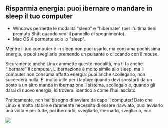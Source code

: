 



<h2>Risparmia energia: puoi ibernare o mandare in sleep il tuo computer</h2>

<ul>
<li>Windows permette le modalità "sleep" e "hibernate" (per l'ultima tieni premuto Shift quando vedi il 
pannello di spegnimento).</li>
<li>Mac OS X permette solo lo "sleep".</li>
</ul>

Mentre il tuo computer è in sleep non puoi usarlo, ma consuma pochissima energia, 
e puoi svegliarlo premendo un pulsante o cliccando con il mouse.

Sicuramente anche Linux ammette queste modalità, ma ti fa anche "ibernare" 
il computer. L'ibernazione è molto simile allo sleep, ma il computer non 
consuma affatto energia: puoi anche scollegarlo, non succederà nulla. 
E' molto utile per i laptop: quando devi spostarti da un posto a un altro manda 
in ibernazione il sistema, scollegalo e, quando gli darai di nuovo energia, 
lo troverai identico a come l'hai lasciato.

Praticamente, non hai bisogno di avviare da capo il computer! 
Dato che Linux è molto stabile e raramente necessita di essere riavviato, 
puoi avviarlo una volta e per tutte, poi ibernarlo, svegliarlo, ibernarlo, 
svegliarlo, ecc.

<img src="Images/suspend_hibernate_thumb.png" />




